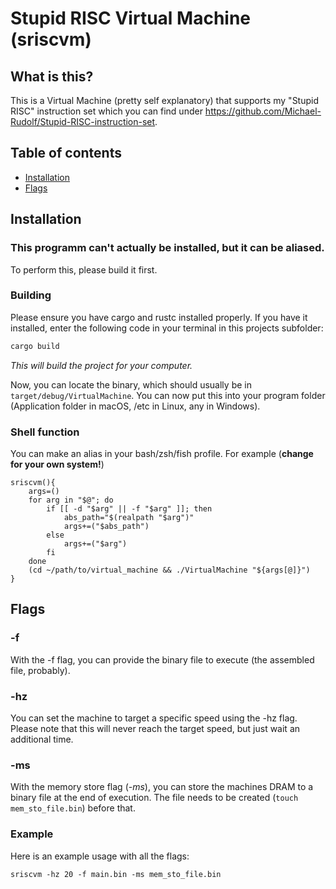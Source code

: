 # Stupid RISC Virtual Machine (sriscvm)

## What is this?
This is a Virtual Machine (pretty self explanatory) that supports my "Stupid RISC" instruction set which you can find under https://github.com/Michael-Rudolf/Stupid-RISC-instruction-set.

## Table of contents 
- [Installation](Readme.md#Installation)
- [Flags](Readme.md#Flags)

## Installation
### This programm can't actually be installed, but it can be aliased.
To perform this, please build it first.

### Building
Please ensure you have cargo and rustc installed properly.
If you have it installed, enter the following code in your terminal in this projects subfolder:
```sh
cargo build
```
*This will build the project for your computer.*

Now, you can locate the binary, which should usually be in ```target/debug/VirtualMachine```.
You can now put this into your program folder (Application folder in macOS, /etc in Linux, any in Windows).

### Shell function
You can make an alias in your bash/zsh/fish profile.
For example (**change for your own system!**)
```shell
sriscvm(){
    args=()
    for arg in "$@"; do
        if [[ -d "$arg" || -f "$arg" ]]; then
            abs_path="$(realpath "$arg")"
            args+=("$abs_path")
        else
            args+=("$arg")
        fi
    done
    (cd ~/path/to/virtual_machine && ./VirtualMachine "${args[@]}")
}
```

## Flags
### -f
With the -f flag, you can provide the binary file to execute (the assembled file, probably).

### -hz
You can set the machine to target a specific speed using the -hz flag. Please note that this will never reach the target speed, but just wait an additional time.

### -ms
With the memory store flag (*-ms*), you can store the machines DRAM to a binary file at the end of execution. The file needs to be created (```touch mem_sto_file.bin```) before that.

### Example
Here is an example usage with all the flags:
```shell
sriscvm -hz 20 -f main.bin -ms mem_sto_file.bin
```
